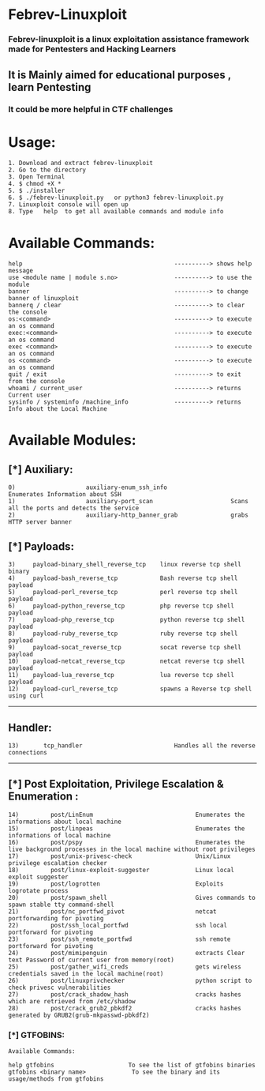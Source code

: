 # Febrev-Linuxploit

### Febrev-linuxploit is a linux exploitation assistance framework made for Pentesters and Hacking Learners
## It is Mainly aimed for educational purposes , learn Pentesting
### It could be more helpful in CTF challenges

# Usage:
    1. Download and extract febrev-linuxploit
    2. Go to the directory
    3. Open Terminal
    4. $ chmod +X *
    5. $ ./installer
    6. $ ./febrev-linuxploit.py   or python3 febrev-linuxploit.py
    7. Linuxploit console will open up
    8. Type   help  to get all available commands and module info
    
# Available Commands:
    help                                           ----------> shows help message
    use <module name | module s.no>                ----------> to use the module
    banner                                         ----------> to change banner of linuxploit
    bannerq / clear                                ----------> to clear the console
    os:<command>                                   ----------> to execute an os command
    exec:<command>                                 ----------> to execute an os command
    exec <command>                                 ----------> to execute an os command
    os <command>                                   ----------> to execute an os command
    quit / exit                                    ----------> to exit from the console
    whoami / current_user                          ----------> returns Current user
    sysinfo / systeminfo /machine_info             ----------> returns Info about the Local Machine
    
# Available Modules:
[*] Auxiliary:
---------------------------------------------------------------------------------------------------------
    0)                    auxiliary-enum_ssh_info                  Enumerates Information about SSH 
    1)                    auxiliary-port_scan                      Scans all the ports and detects the service
    2)                    auxiliary-http_banner_grab               grabs HTTP server banner  


[*] Payloads:
----------------------------------------------------------------------------------------------------------
    3)     payload-binary_shell_reverse_tcp    linux reverse tcp shell binary
    4)     payload-bash_reverse_tcp            Bash reverse tcp shell payload
    5)     payload-perl_reverse_tcp            perl reverse tcp shell payload
    6)     payload-python_reverse_tcp          php reverse tcp shell payload
    7)     payload-php_reverse_tcp             python reverse tcp shell payload
    8)     payload-ruby_reverse_tcp            ruby reverse tcp shell payload
    9)     payload-socat_reverse_tcp           socat reverse tcp shell payload
    10)    payload-netcat_reverse_tcp          netcat reverse tcp shell payload
    11)    payload-lua_reverse_tcp             lua reverse tcp shell payload
    12)    payload-curl_reverse_tcp            spawns a Reverse tcp shell using curl
----------------------------------------------------------------------------------------------------------

Handler:
----------------------------------------------------------------------------------------------------------

    13)       tcp_handler                          Handles all the reverse connections

----------------------------------------------------------------------------------------------------------





[*] Post Exploitation, Privilege Escalation & Enumeration :
----------------------------------------------------------------------------------------------------------

    14)         post/LinEnum                             Enumerates the informations about local machine
    15)         post/linpeas                             Enumerates the informations of local machine
    16)         post/pspy                                Enumerates the live background processes in the local machine without root privileges
    17)         post/unix-privesc-check                  Unix/Linux privilege escalation checker
    18)         post/linux-exploit-suggester             Linux local exploit suggester
    19)         post/logrotten                           Exploits logrotate process
    20)         post/spawn_shell                         Gives commands to spawn stable tty command-shell
    21)         post/nc_portfwd_pivot                    netcat portforwarding for pivoting
    22)         post/ssh_local_portfwd                   ssh local portforward for pivoting
    23)         post/ssh_remote_portfwd                  ssh remote portforward for pivoting 
    24)         post/mimipenguin                         extracts Clear text Password of current user from memory(root)
    25)         post/gather_wifi_creds                   gets wireless credentials saved in the local machine(root)
    26)         post/linuxprivchecker                    python script to check privesc vulnerabilities
    27)         post/crack_shadow_hash                   cracks hashes which are retrieved from /etc/shadow
    28)         post/crack_grub2_pbkdf2                  cracks hashes generated by GRUB2(grub-mkpasswd-pbkdf2)
    

### [*] GTFOBINS:

    Available Commands:

    help gtfobins                     To see the list of gtfobins binaries 
    gtfobins <binary name>             To see the binary and its usage/methods from gtfobins
    
    
    
    
    
    
    
    
    
    
    
    
    
    
    
    
    
    
    
    
    
    
    
    
    
    
    
    
    
    
    
    
    
    
    
    
    
    
    

    
    
